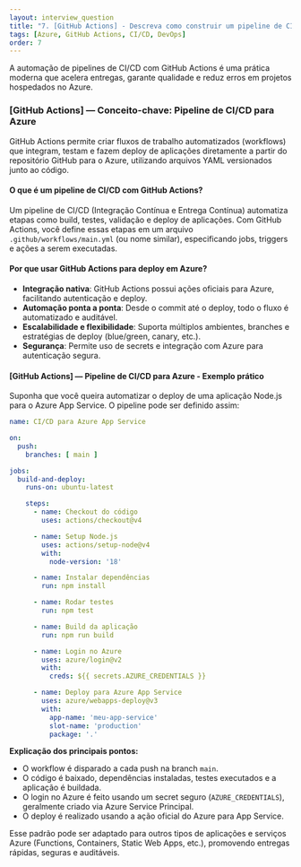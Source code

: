 ```yaml
---
layout: interview_question
title: "7. [GitHub Actions] - Descreva como construir um pipeline de CI/CD usando GitHub Actions para deploy em Azure"
tags: [Azure, GitHub Actions, CI/CD, DevOps]
order: 7
---
```


A automação de pipelines de CI/CD com GitHub Actions é uma prática moderna que acelera entregas, garante qualidade e reduz erros em projetos hospedados no Azure.

### [GitHub Actions] — Conceito-chave: Pipeline de CI/CD para Azure

GitHub Actions permite criar fluxos de trabalho automatizados (workflows) que integram, testam e fazem deploy de aplicações diretamente a partir do repositório GitHub para o Azure, utilizando arquivos YAML versionados junto ao código.

#### O que é um pipeline de CI/CD com GitHub Actions?

Um pipeline de CI/CD (Integração Contínua e Entrega Contínua) automatiza etapas como build, testes, validação e deploy de aplicações. Com GitHub Actions, você define essas etapas em um arquivo `.github/workflows/main.yml` (ou nome similar), especificando jobs, triggers e ações a serem executadas.

#### Por que usar GitHub Actions para deploy em Azure?

- **Integração nativa**: GitHub Actions possui ações oficiais para Azure, facilitando autenticação e deploy.
- **Automação ponta a ponta**: Desde o commit até o deploy, todo o fluxo é automatizado e auditável.
- **Escalabilidade e flexibilidade**: Suporta múltiplos ambientes, branches e estratégias de deploy (blue/green, canary, etc.).
- **Segurança**: Permite uso de secrets e integração com Azure para autenticação segura.

#### [GitHub Actions] — Pipeline de CI/CD para Azure - Exemplo prático

Suponha que você queira automatizar o deploy de uma aplicação Node.js para o Azure App Service. O pipeline pode ser definido assim:

```yaml
name: CI/CD para Azure App Service

on:
  push:
    branches: [ main ]

jobs:
  build-and-deploy:
    runs-on: ubuntu-latest

    steps:
      - name: Checkout do código
        uses: actions/checkout@v4

      - name: Setup Node.js
        uses: actions/setup-node@v4
        with:
          node-version: '18'

      - name: Instalar dependências
        run: npm install

      - name: Rodar testes
        run: npm test

      - name: Build da aplicação
        run: npm run build

      - name: Login no Azure
        uses: azure/login@v2
        with:
          creds: ${{ secrets.AZURE_CREDENTIALS }}

      - name: Deploy para Azure App Service
        uses: azure/webapps-deploy@v3
        with:
          app-name: 'meu-app-service'
          slot-name: 'production'
          package: '.'
```

**Explicação dos principais pontos:**

- O workflow é disparado a cada push na branch `main`.
- O código é baixado, dependências instaladas, testes executados e a aplicação é buildada.
- O login no Azure é feito usando um secret seguro (`AZURE_CREDENTIALS`), geralmente criado via Azure Service Principal.
- O deploy é realizado usando a ação oficial do Azure para App Service.

Esse padrão pode ser adaptado para outros tipos de aplicações e serviços Azure (Functions, Containers, Static Web Apps, etc.), promovendo entregas rápidas, seguras e auditáveis.
